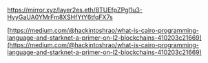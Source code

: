 https://mirror.xyz/layer2es.eth/8TUEfpZPgl1u3-HyyGaUA0YMrFm8XSHfYtY6tfqFX7s 

[https://medium.com/@hackintoshrao/what-is-cairo-programming-language-and-starknet-a-primer-on-l2-blockchains-410203c21669](https://medium.com/@hackintoshrao/what-is-cairo-programming-language-and-starknet-a-primer-on-l2-blockchains-410203c21669)

